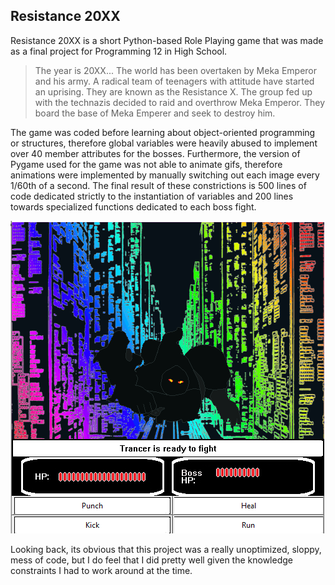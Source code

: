 ## Resistance 20XX

Resistance 20XX is a short Python-based Role Playing game that was made as a final project for Programming 12 in High School.



> The year is 20XX... The world has been overtaken by Meka Emperor and his army. A radical team of teenagers with attitude have started an uprising. They are known as the Resistance X. The group fed up with the technazis decided to raid and overthrow Meka Emperor. They board the base of Meka Emperer and seek to destroy him.

The game was coded before learning about object-oriented programming or structures, therefore global variables were heavily abused to implement over 40 member attributes for the bosses. Furthermore, the version of Pygame used for the game was not able to animate gifs, therefore animations were implemented by manually switching out each image every 1/60th of a second. The final result of these constrictions is 500 lines of code dedicated strictly to the instantiation of variables and 200 lines towards specialized functions dedicated to each boss fight.

![screenshot](ReadMeFiles/ss1.png)

Looking back, its obvious that this project was a really unoptimized, sloppy, mess of code, but I do feel that I did pretty well given the knowledge constraints I had to work around at the time. 